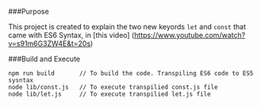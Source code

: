 ###Purpose

This project is created to explain the two new keyords `let` and `const` that came with ES6 Syntax, in [this video] (https://www.youtube.com/watch?v=s91m6G3ZW4E&t=20s)

###Build and Execute
```
npm run build       // To build the code. Transpiling ES6 code to ES5 sysntax
node lib/const.js   // To execute transpilied const.js file
node lib/let.js     // To execute transpilied let.js file
```

